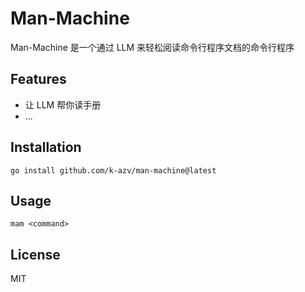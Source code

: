 # Man-Machine

Man-Machine 是一个通过 LLM 来轻松阅读命令行程序文档的命令行程序

## Features
- 让 LLM 帮你读手册
- ...

## Installation

```shell
go install github.com/k-azv/man-machine@latest
```

## Usage

```shell
mam <command>
```

## License

MIT